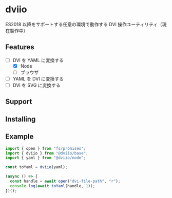 # dviio

ES2018 以降をサポートする任意の環境で動作する DVI 操作ユーティリティ（現在製作中）

## Features

- [ ] DVI を YAML に変換する
  - [x] Node
  - [ ] ブラウザ
- [ ] YAML を DVI に変換する
- [ ] DVI を SVG に変換する

## Support

## Installing

## Example

```typescript
import { open } from "fs/promises";
import { dviio } from "@dviio/base";
import { yaml } from "@dviio/node";

const toYaml = dviio(yaml);

(async () => {
  const handle = await open("dvi-file-path", "r");
  console.log(await toYaml(handle, 1));
})();
```

